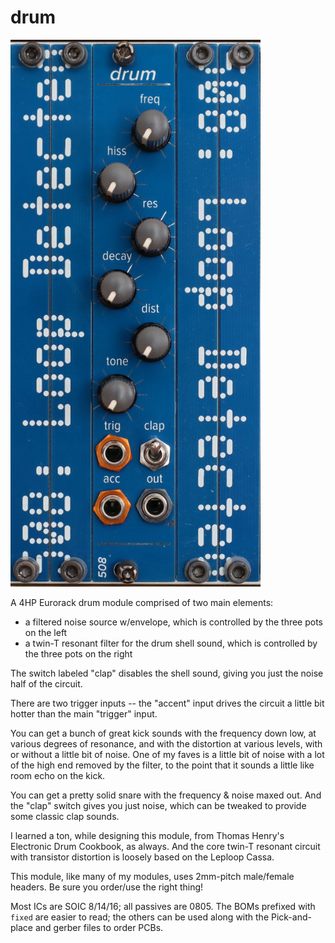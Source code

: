 # drum

<img src="drum.jpg" width=400>

A 4HP Eurorack drum module comprised of two main elements: 

- a filtered noise source w/envelope, which is controlled by the three pots on the left
- a twin-T resonant filter for the drum shell sound, which is controlled by the three pots on the right

The switch labeled "clap" disables the shell sound, giving you just the noise half of the circuit.

There are two trigger inputs -- the "accent" input drives the circuit a little bit hotter than the main "trigger" input.

You can get a bunch of great kick sounds with the frequency down low, at various degrees of resonance, and with the distortion at various levels, with or without a little bit of noise. One of my faves is a little bit of noise with a lot of the high end removed by the filter, to the point that it sounds a little like room echo on the kick.

You can get a pretty solid snare with the frequency & noise maxed out. And the "clap" switch gives you just noise, which can be tweaked to provide some classic clap sounds.

I learned a ton, while designing this module, from Thomas Henry's Electronic Drum Cookbook, as always. And the core twin-T resonant circuit with transistor distortion is loosely based on the Leploop Cassa.

This module, like many of my modules, uses 2mm-pitch male/female headers. Be sure you order/use the right thing!

Most ICs are SOIC 8/14/16; all passives are 0805. The BOMs prefixed with `fixed` are easier to read; the others can be used along with the Pick-and-place and gerber files to order PCBs.

